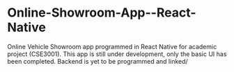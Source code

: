 # Online-Showroom-App--React-Native

Online Vehicle Showroom app programmed in React Native for academic project (CSE3001).
This app is still under development, only the basic UI has been completed.
Backend is yet to be programmed and linked/
